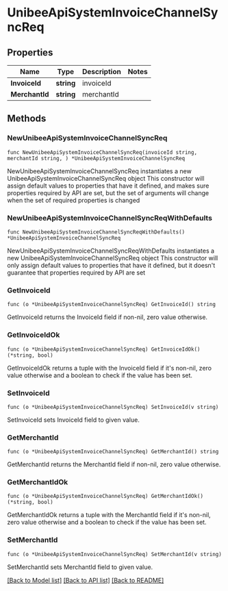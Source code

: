 # UnibeeApiSystemInvoiceChannelSyncReq

## Properties

Name | Type | Description | Notes
------------ | ------------- | ------------- | -------------
**InvoiceId** | **string** | invoiceId | 
**MerchantId** | **string** | merchantId | 

## Methods

### NewUnibeeApiSystemInvoiceChannelSyncReq

`func NewUnibeeApiSystemInvoiceChannelSyncReq(invoiceId string, merchantId string, ) *UnibeeApiSystemInvoiceChannelSyncReq`

NewUnibeeApiSystemInvoiceChannelSyncReq instantiates a new UnibeeApiSystemInvoiceChannelSyncReq object
This constructor will assign default values to properties that have it defined,
and makes sure properties required by API are set, but the set of arguments
will change when the set of required properties is changed

### NewUnibeeApiSystemInvoiceChannelSyncReqWithDefaults

`func NewUnibeeApiSystemInvoiceChannelSyncReqWithDefaults() *UnibeeApiSystemInvoiceChannelSyncReq`

NewUnibeeApiSystemInvoiceChannelSyncReqWithDefaults instantiates a new UnibeeApiSystemInvoiceChannelSyncReq object
This constructor will only assign default values to properties that have it defined,
but it doesn't guarantee that properties required by API are set

### GetInvoiceId

`func (o *UnibeeApiSystemInvoiceChannelSyncReq) GetInvoiceId() string`

GetInvoiceId returns the InvoiceId field if non-nil, zero value otherwise.

### GetInvoiceIdOk

`func (o *UnibeeApiSystemInvoiceChannelSyncReq) GetInvoiceIdOk() (*string, bool)`

GetInvoiceIdOk returns a tuple with the InvoiceId field if it's non-nil, zero value otherwise
and a boolean to check if the value has been set.

### SetInvoiceId

`func (o *UnibeeApiSystemInvoiceChannelSyncReq) SetInvoiceId(v string)`

SetInvoiceId sets InvoiceId field to given value.


### GetMerchantId

`func (o *UnibeeApiSystemInvoiceChannelSyncReq) GetMerchantId() string`

GetMerchantId returns the MerchantId field if non-nil, zero value otherwise.

### GetMerchantIdOk

`func (o *UnibeeApiSystemInvoiceChannelSyncReq) GetMerchantIdOk() (*string, bool)`

GetMerchantIdOk returns a tuple with the MerchantId field if it's non-nil, zero value otherwise
and a boolean to check if the value has been set.

### SetMerchantId

`func (o *UnibeeApiSystemInvoiceChannelSyncReq) SetMerchantId(v string)`

SetMerchantId sets MerchantId field to given value.



[[Back to Model list]](../README.md#documentation-for-models) [[Back to API list]](../README.md#documentation-for-api-endpoints) [[Back to README]](../README.md)


